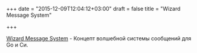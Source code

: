 +++
date = "2015-12-09T12:04:12+03:00"
draft = false
title = "Wizard Message System"

+++

<p><a href="https://github.com/thewizardplusplus/wizard-message-system">Wizard Message System</a> - Концепт волшебной системы сообщений для Go и Си.</p>

